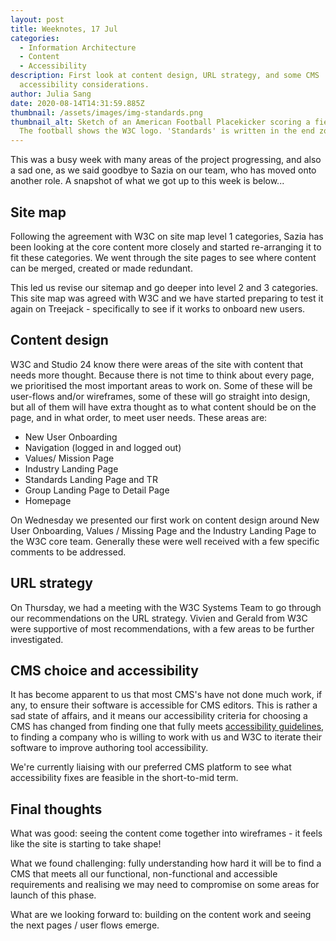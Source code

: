 ```yaml
---
layout: post
title: Weeknotes, 17 Jul
categories:
  - Information Architecture
  - Content
  - Accessibility
description: First look at content design, URL strategy, and some CMS
  accessibility considerations.
author: Julia Sang
date: 2020-08-14T14:31:59.885Z
thumbnail: /assets/images/img-standards.png
thumbnail_alt: Sketch of an American Football Placekicker scoring a field goal.
  The football shows the W3C logo. 'Standards' is written in the end zone.
---
```

This was a busy week with many areas of the project progressing, and also a sad one, as we said goodbye to Sazia on our team, who has moved onto another role. A snapshot of what we got up to this week is below...

## Site map

Following the agreement with W3C on site map level 1 categories, Sazia has been looking at the core content more closely and started re-arranging it to fit these categories. We went through the site pages to see where content can be merged, created or made redundant.

This led us revise our sitemap and go deeper into level 2 and 3 categories. This site map was agreed with W3C and we have started preparing to test it again on Treejack - specifically to see if it works to onboard new users. 

## Content design

W3C and Studio 24 know there were areas of the site with content that needs more thought. Because there is not time to think about every page, we prioritised the most important areas to work on. Some of these will be user-flows and/or wireframes, some of these will go straight into design, but all of them will have extra thought as to what content should be on the page, and in what order, to meet user needs. These areas are:

* New User Onboarding 
* Navigation (logged in and logged out)
* Values/ Mission Page
* Industry Landing Page
* Standards Landing Page and TR
* Group Landing Page to Detail Page
* Homepage

On Wednesday we presented our first work on content design around New User Onboarding, Values / Missing Page and the Industry Landing Page to the W3C core team. Generally these were well received with a few specific comments to be addressed.

## URL strategy

On Thursday, we had a meeting with the W3C Systems Team to go through our recommendations on the URL strategy. Vivien and Gerald from W3C were supportive of most recommendations, with a few areas to be further investigated. 

## CMS choice and accessibility

It has become apparent to us that most CMS's have not done much work, if any, to ensure their software is accessible for CMS editors. This is rather a sad state of affairs, and it means our accessibility criteria for choosing a CMS has changed from finding one that fully meets [accessibility guidelines](https://www.w3.org/WAI/standards-guidelines/atag/), to finding a company who is willing to work with us and W3C to iterate their software to improve authoring tool accessibility.

We're currently liaising with our preferred CMS platform to see what accessibility fixes are feasible in the short-to-mid term.

## Final thoughts

What was good: seeing the content come together into wireframes - it feels like the site is starting to take shape!

What we found challenging: fully understanding how hard it will be to find a CMS that meets all our functional, non-functional and accessible requirements and realising we may need to compromise on some areas for launch of this phase.

What are we looking forward to: building on the content work and seeing the next pages / user flows emerge.
